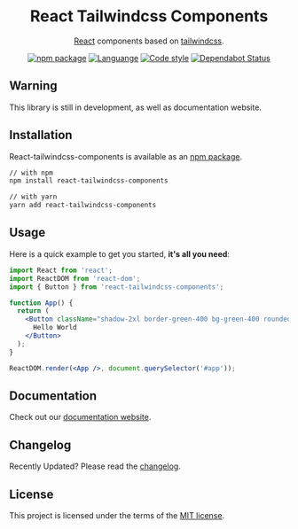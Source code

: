 <h1 align="center">React Tailwindcss Components</h1>
<div align="center">

[React](https://reactjs.org/) components based on [tailwindcss](https://tailwindcss.com/).

[![npm package](https://img.shields.io/badge/npm%40latest-v0.1.10-blue)](https://www.npmjs.com/package/react-tailwindcss-components)
[![Languange](https://img.shields.io/badge/language-typescript-orange)](https://www.typescriptlang.org/)
[![Code style](https://img.shields.io/badge/code_style-prettier-ff69b4.svg)](https://prettier.io)
[![Dependabot Status](https://api.dependabot.com/badges/status?host=github&repo=mui-org/material-ui)](https://dependabot.com)

</div>

## Warning

This library is still in development, as well as documentation website.

## Installation

React-tailwindcss-components is available as an [npm package](https://www.npmjs.com/package/react-tailwindcss-components).

```sh
// with npm
npm install react-tailwindcss-components

// with yarn
yarn add react-tailwindcss-components
```

## Usage

Here is a quick example to get you started, **it's all you need**:

```jsx
import React from 'react';
import ReactDOM from 'react-dom';
import { Button } from 'react-tailwindcss-components';

function App() {
  return (
    <Button className="shadow-2xl border-green-400 bg-green-400 rounded font-bold text-white">
      Hello World
    </Button>
  );
}

ReactDOM.render(<App />, document.querySelector('#app'));
```

## Documentation

Check out our [documentation website](https://smashboy.github.io/react-tailwindcss-components).

## Changelog

Recently Updated?
Please read the [changelog](https://github.com/smashboy/react-tailwindcss-components/releases).

## License

This project is licensed under the terms of the
[MIT license](/LICENSE).
